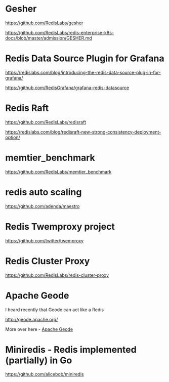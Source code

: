 # Gesher

https://github.com/RedisLabs/gesher

https://github.com/RedisLabs/redis-enterprise-k8s-docs/blob/master/admission/GESHER.md

# Redis Data Source Plugin for Grafana

https://redislabs.com/blog/introducing-the-redis-data-source-plug-in-for-grafana/

https://github.com/RedisGrafana/grafana-redis-datasource

# Redis Raft

https://github.com/RedisLabs/redisraft

https://redislabs.com/blog/redisraft-new-strong-consistency-deployment-option/

# memtier_benchmark

https://github.com/RedisLabs/memtier_benchmark

# redis auto scaling

https://github.com/adenda/maestro

# Redis Twemproxy project

https://github.com/twitter/twemproxy

# Redis Cluster Proxy

https://github.com/RedisLabs/redis-cluster-proxy

# Apache Geode

I heard recently that Geode can act like a Redis

http://geode.apache.org/

More over here - [Apache Geode](./apache-geode.md)

# Miniredis - Redis implemented (partially) in Go

https://github.com/alicebob/miniredis
